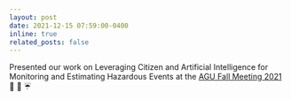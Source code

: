 ```yaml
---
layout: post
date: 2021-12-15 07:59:00-0400
inline: true
related_posts: false
---
```


Presented our work on Leveraging Citizen and Artificial Intelligence for Monitoring and Estimating Hazardous Events at the [AGU Fall Meeting 2021](https://ui.adsabs.harvard.edu/abs/2021AGUFMIN33A..04G) :microphone: :ocean: :umbrella: 
